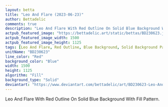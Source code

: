 ```yaml
---
layout: betta
title: "Leo And Flare (2023-06-23)"
author: Bettadelic
comments: true
description: "Leo And Flare With Red Outline On Solid Blue Background With Fill Pattern."
actpub_featured_image: "https://bettadelic.art/static/bettas/BD230623.jpg"
actpub_featured_image_width: 1500
actpub_featured_image_height: 1125
tags: [Leo And Flare, Red Outline, Blue Background, Solid Background Pattern, Fill Pattern, June 2023]
unitName: "BD230623"
line_color: "Red"
background_color: "Blue"
width: 1500
height: 1125
algorithm: "Fill"
background_type: "Solid"
deviantart: "https://www.deviantart.com/bettadelic/art/BD230623-Leo-And-Flare-2023-06-23-968553609"
---
```


Leo And Flare With Red Outline On Solid Blue Background With Fill Pattern.
